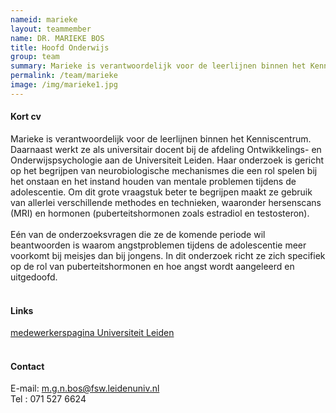 ```yaml
---
nameid: marieke
layout: teammember
name: DR. MARIEKE BOS
title: Hoofd Onderwijs
group: team
summary: Marieke is verantwoordelijk voor de leerlijnen binnen het Kenniscentrum. Daarnaast werkt ze als universitair docent bij de afdeling Ontwikkelings- en Onderwijspsychologie aan de Universiteit Leiden. 
permalink: /team/marieke
image: /img/marieke1.jpg
---
```



#### Kort cv
Marieke is verantwoordelijk voor de leerlijnen binnen het Kenniscentrum. Daarnaast werkt ze als universitair docent bij de afdeling Ontwikkelings- en Onderwijspsychologie aan de Universiteit Leiden. Haar onderzoek is gericht op het begrijpen van neurobiologische mechanismes die een rol spelen bij het 
onstaan en het instand houden van mentale problemen tijdens de adolescentie. Om dit grote vraagstuk beter te begrijpen maakt ze gebruik van allerlei 
verschillende methodes en technieken, waaronder hersenscans (MRI) en hormonen (puberteitshormonen zoals estradiol en testosteron). 
<br>
<br>
Eén van de onderzoeksvragen die ze de komende periode wil beantwoorden is waarom angstproblemen tijdens de adolescentie meer voorkomt bij meisjes dan bij jongens. 
In dit onderzoek richt ze zich specifiek op de rol van puberteitshormonen en hoe angst wordt aangeleerd en uitgedoofd. 
<br>
<br>

#### Links
[medewerkerspagina Universiteit Leiden](https://www.universiteitleiden.nl/medewerkers/marieke-bos#tab-1)
<br>
<br>

#### Contact
E-mail: m.g.n.bos@fsw.leidenuniv.nl
<br>
Tel : 071 527 6624

